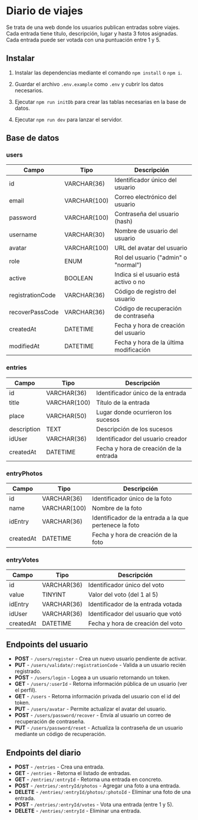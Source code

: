# Diario de viajes

Se trata de una web donde los usuarios publican entradas sobre viajes. Cada entrada tiene título,
descripción, lugar y hasta 3 fotos asignadas. Cada entrada puede ser votada con una puntuación entre
1 y 5.

## Instalar

1. Instalar las dependencias mediante el comando `npm install` o `npm i`.

2. Guardar el archivo `.env.example` como `.env` y cubrir los datos necesarios.

3. Ejecutar `npm run initDb` para crear las tablas necesarias en la base de datos.

4. Ejecutar `npm run dev` para lanzar el servidor.

## Base de datos

### users

| Campo            | Tipo         | Descripción                            |
| ---------------- | ------------ | -------------------------------------- |
| id               | VARCHAR(36)  | Identificador único del usuario        |
| email            | VARCHAR(100) | Correo electrónico del usuario         |
| password         | VARCHAR(100) | Contraseña del usuario (hash)          |
| username         | VARCHAR(30)  | Nombre de usuario del usuario          |
| avatar           | VARCHAR(100) | URL del avatar del usuario             |
| role             | ENUM         | Rol del usuario ("admin" o "normal")   |
| active           | BOOLEAN      | Indica si el usuario está activo o no  |
| registrationCode | VARCHAR(36)  | Código de registro del usuario         |
| recoverPassCode  | VARCHAR(36)  | Código de recuperación de contraseña   |
| createdAt        | DATETIME     | Fecha y hora de creación del usuario   |
| modifiedAt       | DATETIME     | Fecha y hora de la última modificación |

### entries

| Campo       | Tipo         | Descripción                            |
| ----------- | ------------ | -------------------------------------- |
| id          | VARCHAR(36)  | Identificador único de la entrada      |
| title       | VARCHAR(100) | Título de la entrada                   |
| place       | VARCHAR(50)  | Lugar donde ocurrieron los sucesos     |
| description | TEXT         | Descripción de los sucesos             |
| idUser      | VARCHAR(36)  | Identificador del usuario creador      |
| createdAt   | DATETIME     | Fecha y hora de creación de la entrada |

### entryPhotos

| Campo     | Tipo         | Descripción                                            |
| --------- | ------------ | ------------------------------------------------------ |
| id        | VARCHAR(36)  | Identificador único de la foto                         |
| name      | VARCHAR(100) | Nombre de la foto                                      |
| idEntry   | VARCHAR(36)  | Identificador de la entrada a la que pertenece la foto |
| createdAt | DATETIME     | Fecha y hora de creación de la foto                    |

### entryVotes

| Campo     | Tipo        | Descripción                        |
| --------- | ----------- | ---------------------------------- |
| id        | VARCHAR(36) | Identificador único del voto       |
| value     | TINYINT     | Valor del voto (del 1 al 5)        |
| idEntry   | VARCHAR(36) | Identificador de la entrada votada |
| idUser    | VARCHAR(36) | Identificador del usuario que votó |
| createdAt | DATETIME    | Fecha y hora de creación del voto  |

## Endpoints del usuario

- **POST** - `/users/register` - Crea un nuevo usuario pendiente de activar.
- **PUT** - `/users/validate/:registrationCode` - Valida a un usuario recién registrado.
- **POST** - `/users/login` - Logea a un usuario retornando un token.
- **GET** - `/users/:userId` - Retorna información pública de un usuario (ver el perfil).
- **GET** - `/users` - Retorna información privada del usuario con el id del token.
- **PUT** - `/users/avatar` - Permite actualizar el avatar del usuario.
- **POST** - `/users/password/recover` - Envía al usuario un correo de recuperación de contraseña.
- **PUT** - `/users/password/reset` - Actualiza la contraseña de un usuario mediante un código de
  recuperación.

## Endpoints del diario

- **POST** - `/entries` - Crea una entrada.
- **GET** - `/entries` - Retorna el listado de entradas.
- **GET** - `/entries/:entryId` - Retorna una entrada en concreto.
- **POST** - `/entries/:entryId/photos` - Agregar una foto a una entrada.
- **DELETE** - `/entries/:entryId/photos/:photoId` - Eliminar una foto de una entrada.
- **POST** - `/entries/:entryId/votes` - Vota una entrada (entre 1 y 5).
- **DELETE** - `/entries/:entryId` - Eliminar una entrada.
